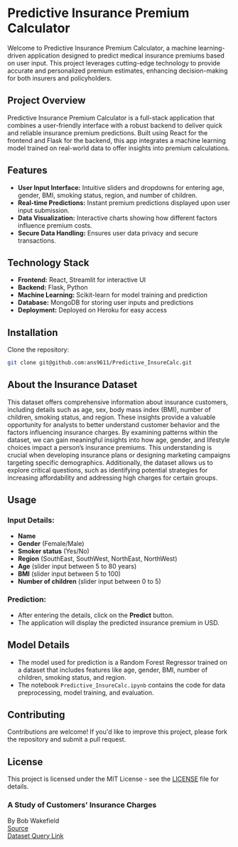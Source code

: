 # Predictive Insurance Premium Calculator

Welcome to Predictive Insurance Premium Calculator, a machine learning-driven application designed to predict medical insurance premiums based on user input. This project leverages cutting-edge technology to provide accurate and personalized premium estimates, enhancing decision-making for both insurers and policyholders.

## Project Overview

Predictive Insurance Premium Calculator is a full-stack application that combines a user-friendly interface with a robust backend to deliver quick and reliable insurance premium predictions. Built using React for the frontend and Flask for the backend, this app integrates a machine learning model trained on real-world data to offer insights into premium calculations.

## Features

- **User Input Interface:** Intuitive sliders and dropdowns for entering age, gender, BMI, smoking status, region, and number of children.
- **Real-time Predictions:** Instant premium predictions displayed upon user input submission.
- **Data Visualization:** Interactive charts showing how different factors influence premium costs.
- **Secure Data Handling:** Ensures user data privacy and secure transactions.

## Technology Stack

- **Frontend:** React, Streamlit for interactive UI
- **Backend:** Flask, Python
- **Machine Learning:** Scikit-learn for model training and prediction
- **Database:** MongoDB for storing user inputs and predictions
- **Deployment:** Deployed on Heroku for easy access

## Installation

Clone the repository:

```bash
git clone git@github.com:ans9611/Predictive_InsureCalc.git
```
## About the Insurance Dataset

This dataset offers comprehensive information about insurance customers, including details such as age, sex, body mass index (BMI), number of children, smoking status, and region. These insights provide a valuable opportunity for analysts to better understand customer behavior and the factors influencing insurance charges. By examining patterns within the dataset, we can gain meaningful insights into how age, gender, and lifestyle choices impact a person’s insurance premiums. This understanding is crucial when developing insurance plans or designing marketing campaigns targeting specific demographics. Additionally, the dataset allows us to explore critical questions, such as identifying potential strategies for increasing affordability and addressing high charges for certain groups.

## Usage

### Input Details:
- **Name**
- **Gender** (Female/Male)
- **Smoker status** (Yes/No)
- **Region** (SouthEast, SouthWest, NorthEast, NorthWest)
- **Age** (slider input between 5 to 80 years)
- **BMI** (slider input between 5 to 100)
- **Number of children** (slider input between 0 to 5)

### Prediction:
- After entering the details, click on the **Predict** button.
- The application will display the predicted insurance premium in USD.

## Model Details
- The model used for prediction is a Random Forest Regressor trained on a dataset that includes features like age, gender, BMI, number of children, smoking status, and region.
- The notebook `Predictive_InsureCalc.ipynb` contains the code for data preprocessing, model training, and evaluation.

## Contributing
Contributions are welcome! If you'd like to improve this project, please fork the repository and submit a pull request.

## License
This project is licensed under the MIT License - see the [LICENSE](LICENSE) file for details.


### A Study of Customers' Insurance Charges  
By Bob Wakefield  
[Source](https://data.world/bob-wakefield/insurance)  
[Dataset Query Link](https://query.data.world/s/u7szctwylktrfrhorbylglddxq4k2p?dws=00000)
